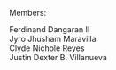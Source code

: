 Members: <br>

Ferdinand Dangaran II <br>
Jyro Jhusham Maravilla <br>
Clyde Nichole Reyes <br>
Justin Dexter B. Villanueva <br>
